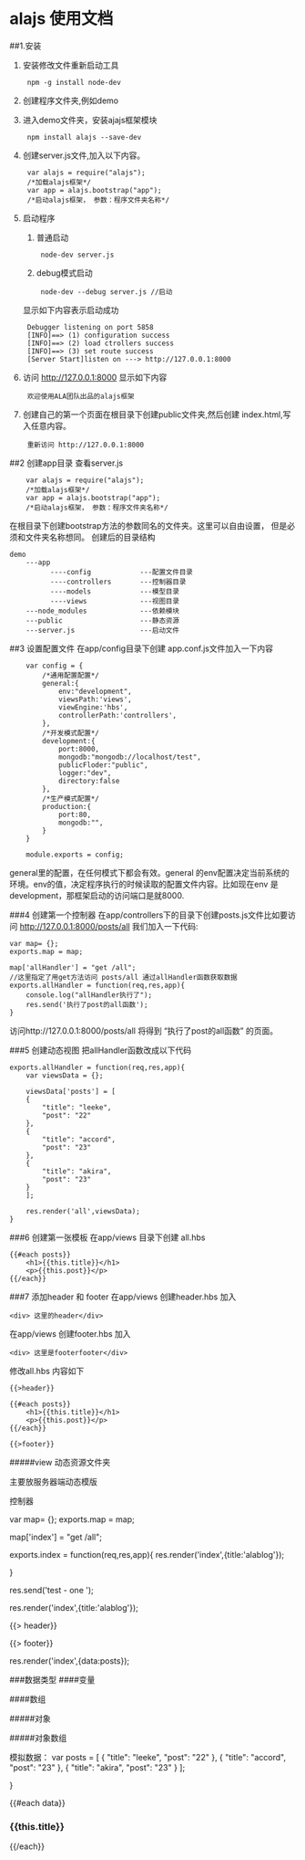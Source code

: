 alajs 使用文档
=============
##1.安装


1. 安装修改文件重新启动工具

		npm -g install node-dev	
			
2. 创建程序文件夹,例如demo

3. 进入demo文件夹，安装ajajs框架模块

		npm install alajs --save-dev
	

4. 创建server.js文件,加入以下内容。

		var alajs = require("alajs"); 
		/*加载alajs框架*/
		var app = alajs.bootstrap("app"); 
		/*启动alajs框架， 参数：程序文件夹名称*/
		
5. 启动程序

	1. 普通启动 	
		
			node-dev server.js
			
	2. debug模式启动
		
			node-dev --debug server.js //启动
				
	显示如下内容表示启动成功
		
		Debugger listening on port 5858
		[INFO]==> (1) configuration success
		[INFO]==> (2) load ctrollers success
		[INFO]==> (3) set route success
		[Server Start]listen on ---> http://127.0.0.1:8000
		
6. 访问 http://127.0.0.1:8000  显示如下内容
	
		欢迎使用ALA团队出品的alajs框架
		
7. 创建自己的第一个页面在根目录下创建public文件夹,然后创建 index.html,写入任意内容。
	
		重新访问 http://127.0.0.1:8000


##2 创建app目录
查看server.js

		var alajs = require("alajs"); 
		/*加载alajs框架*/
		var app = alajs.bootstrap("app"); 
		/*启动alajs框架， 参数：程序文件夹名称*/
		
在根目录下创建bootstrap方法的参数同名的文件夹。这里可以自由设置，
但是必须和文件夹名称想同。
创建后的目录结构
		
	demo
	    ---app
	          ----config			---配置文件目录
	          ----controllers    	---控制器目录
	          ----models			---模型目录	          
	          ----views				---视图目录
	    ---node_modules				---依赖模块
	    ---public					---静态资源
	    ---server.js				---启动文件
	    
##3 设置配置文件
在app/config目录下创建 app.conf.js文件加入一下内容
	
		var config = {
			/*通用配置配置*/
			general:{
				env:"development", 
				viewsPath:'views',
				viewEngine:'hbs',
				controllerPath:'controllers',
			},
			/*开发模式配置*/
			development:{
				port:8000,
				mongodb:"mongodb://localhost/test",
				publicFloder:"public",
				logger:"dev",
				directory:false
			},
			/*生产模式配置*/ 
			production:{
				port:80,
				mongodb:"",
			}
		}

		module.exports = config;		

general里的配置，在任何模式下都会有效。general 的env配置决定当前系统的环境。env的值，决定程序执行的时候读取的配置文件内容。比如现在env 是 development，那框架启动的访问端口是就8000.
	
	

###4 创建第一个控制器
 在app/controllers下的目录下创建posts.js文件比如要访问 http://127.0.0.1:8000/posts/all
 	我们加入一下代码: 
 	
 	var map= {};
 	exports.map = map;
 	
	map['allHandler'] = "get /all";   
	//这里指定了用get方法访问 posts/all 通过allHandler函数获取数据	exports.allHandler = function(req,res,app){
		console.log("allHandler执行了");
   		res.send('执行了post的all函数');
	}
	
	
 访问http://127.0.0.1:8000/posts/all 将得到 “执行了post的all函数” 的页面。
 
###5 创建动态视图
 把allHandler函数改成以下代码
 	
 	exports.allHandler = function(req,res,app){
 		var viewsData = {};

 		viewsData['posts'] = [
 		{
 			"title": "leeke",
 			"post": "22"
 		},
 		{
 			"title": "accord",
 			"post": "23"
 		},
 		{
 			"title": "akira",
 			"post": "23"
 		}
 		];

 		res.render('all',viewsData);
 	}
 	

###6 创建第一张模板
 在app/views 目录下创建 all.hbs
 	
 	{{#each posts}}
		<h1>{{this.title}}</h1>
		<p>{{this.post}}</p>
	{{/each}}
 
###7  添加header 和 footer
 在app/views 创建header.hbs 加入
 	
 	<div> 这里的header</div>
 	
 在app/views 创建footer.hbs 加入
 
 	<div> 这里是footerfooter</div>
 	
 修改all.hbs  内容如下
 
 	{{>header}}

	{{#each posts}}
		<h1>{{this.title}}</h1>
		<p>{{this.post}}</p>
	{{/each}}

	{{>footer}}	
  
#####view     动态资源文件夹

主要放服务器端动态模版



控制器

 var map= {};
 exports.map = map;


map['index'] = "get /all";

<!--map 是进行ura路径设置，index指代下面的函数名称，get指的
是表单的提交方式，控制器文件名称＋空格后面的路径＝访问路径
http://127.0.0.1:8000/post／all
-->
exports.index = function(req,res,app){
   res.render('index',{title:'alablog'});

}

res.send('test - one ');
<!--res.send是向浏览器端发送文本数据-->
 res.render('index',{title:'alablog'});
 <!--res.render函数是调用模版显示他的参数第一个为模版名称，第二个参数是向模版传递变量-->
 
 
 {{> header}}
 
 {{> footer}}
 <!--要插哪里就写在哪里-->

res.render('index',{data:posts});
<!--data 视图模板文件里的变量，posts是给当前控制器的数据变量-->
###数据类型
####变量

####数组

#####对象

#####对象数组

模拟数据：
	var posts = [
	{
		"title": "leeke",
		"post": "22"
	},
	{
		"title": "accord",
		"post": "23"
	},
	{
		"title": "akira",
		"post": "23"
	}
	];


}<!--这就是一个3次循环-->

{{#each data}}
		<div class="post">
			<h3>{{this.title}}</h3>
{{/each}}
<!--这就是一个提取内容的例子-->

